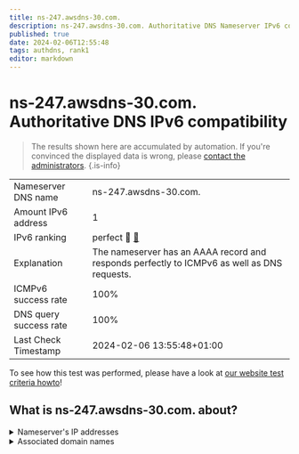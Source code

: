 ```yaml
---
title: ns-247.awsdns-30.com.
description: ns-247.awsdns-30.com. Authoritative DNS Nameserver IPv6 compatibility
published: true
date: 2024-02-06T12:55:48
tags: authdns, rank1
editor: markdown
---
```


# ns-247.awsdns-30.com. Authoritative DNS IPv6 compatibility

> The results shown here are accumulated by automation. If you're convinced the displayed data is wrong, please [contact the administrators](/howto/chat). 
{.is-info}




|   |   |
| - | - |
| Nameserver DNS name | ns-247.awsdns-30.com.
| Amount IPv6 address | 1
| IPv6 ranking | perfect :1st_place_medal: [🔗](/howto/ranking) |
| Explanation | The nameserver has an AAAA record and responds perfectly to ICMPv6 as well as DNS requests. |
| ICMPv6 success rate | 100%|
| DNS query success rate | 100% |
| Last Check Timestamp | 2024-02-06 13:55:48+01:00 |

To see how this test was performed, please have a look at [our website test criteria howto](/howto/testcriteria/authdns)!


## What is ns-247.awsdns-30.com. about?




<details>
<summary>Nameserver's IP addresses</summary>

2600:9000:5300:f700::1

</details>



<details>
<summary>Associated domain names</summary>

duolingo.com

redis.io

</details>
